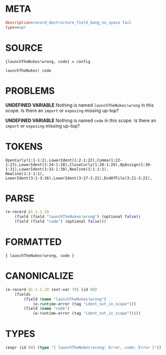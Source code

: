 # META
~~~ini
description=record_destructure_field_bang_no_space fail
type=expr
~~~
# SOURCE
~~~roc
{launchTheNukes!wrong, code} = config

launchTheNukes! code
~~~
# PROBLEMS
**UNDEFINED VARIABLE**
Nothing is named `launchTheNukes!wrong` in this scope.
Is there an `import` or `exposing` missing up-top?

**UNDEFINED VARIABLE**
Nothing is named `code` in this scope.
Is there an `import` or `exposing` missing up-top?

# TOKENS
~~~zig
OpenCurly(1:1-1:2),LowerIdent(1:2-1:22),Comma(1:22-1:23),LowerIdent(1:24-1:28),CloseCurly(1:28-1:29),OpAssign(1:30-1:31),LowerIdent(1:32-1:38),Newline(1:1-1:1),
Newline(1:1-1:1),
LowerIdent(3:1-3:16),LowerIdent(3:17-3:21),EndOfFile(3:21-3:21),
~~~
# PARSE
~~~clojure
(e-record @1.1-1.29
	(field (field "launchTheNukes!wrong") (optional false))
	(field (field "code") (optional false)))
~~~
# FORMATTED
~~~roc
{ launchTheNukes!wrong, code }
~~~
# CANONICALIZE
~~~clojure
(e-record @1.1-1.29 (ext-var 79) (id 80)
	(fields
		(field (name "launchTheNukes!wrong")
			(e-runtime-error (tag "ident_not_in_scope")))
		(field (name "code")
			(e-runtime-error (tag "ident_not_in_scope")))))
~~~
# TYPES
~~~clojure
(expr (id 80) (type "{ launchTheNukes!wrong: Error, code: Error }"))
~~~
